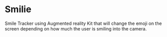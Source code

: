 # Smilie
Smile Tracker using Augmented reality Kit that will change the emoji on the screen depending on how much the user is smiling into the camera.
